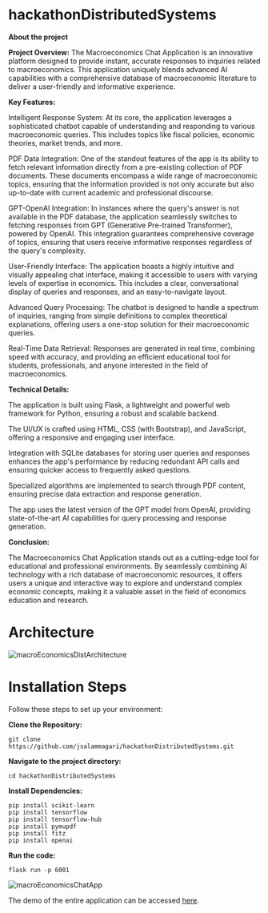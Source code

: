 # hackathonDistributedSystems
**About the project**

**Project Overview:**
The Macroeconomics Chat Application is an innovative platform designed to provide instant, accurate responses to inquiries related to macroeconomics. This application uniquely blends advanced AI capabilities with a comprehensive database of macroeconomic literature to deliver a user-friendly and informative experience.

**Key Features:**

Intelligent Response System: At its core, the application leverages a sophisticated chatbot capable of understanding and responding to various macroeconomic queries. This includes topics like fiscal policies, economic theories, market trends, and more.

PDF Data Integration: One of the standout features of the app is its ability to fetch relevant information directly from a pre-existing collection of PDF documents. These documents encompass a wide range of macroeconomic topics, ensuring that the information provided is not only accurate but also up-to-date with current academic and professional discourse.

GPT-OpenAI Integration: In instances where the query's answer is not available in the PDF database, the application seamlessly switches to fetching responses from GPT (Generative Pre-trained Transformer), powered by OpenAI. This integration guarantees comprehensive coverage of topics, ensuring that users receive informative responses regardless of the query's complexity.

User-Friendly Interface: The application boasts a highly intuitive and visually appealing chat interface, making it accessible to users with varying levels of expertise in economics. This includes a clear, conversational display of queries and responses, and an easy-to-navigate layout.

Advanced Query Processing: The chatbot is designed to handle a spectrum of inquiries, ranging from simple definitions to complex theoretical explanations, offering users a one-stop solution for their macroeconomic queries.

Real-Time Data Retrieval: Responses are generated in real time, combining speed with accuracy, and providing an efficient educational tool for students, professionals, and anyone interested in the field of macroeconomics.

**Technical Details:**

The application is built using Flask, a lightweight and powerful web framework for Python, ensuring a robust and scalable backend.

The UI/UX is crafted using HTML, CSS (with Bootstrap), and JavaScript, offering a responsive and engaging user interface.

Integration with SQLite databases for storing user queries and responses enhances the app's performance by reducing redundant API calls and ensuring quicker access to frequently asked questions.

Specialized algorithms are implemented to search through PDF content, ensuring precise data extraction and response generation.

The app uses the latest version of the GPT model from OpenAI, providing state-of-the-art AI capabilities for query processing and response generation.

**Conclusion:**

The Macroeconomics Chat Application stands out as a cutting-edge tool for educational and professional environments. By seamlessly combining AI technology with a rich database of macroeconomic resources, it offers users a unique and interactive way to explore and understand complex economic concepts, making it a valuable asset in the field of economics education and research.


# Architecture
![macroEconomicsDistArchitecture](https://github.com/jsalammagari/hackathonDistributedSystems/assets/143347797/b6e78d31-c342-411b-bd2a-9b02c0fce9ab)

# Installation Steps
Follow these steps to set up your environment:

**Clone the Repository:**
```
git clone https://github.com/jsalammagari/hackathonDistributedSystems.git
```
**Navigate to the project directory:**
```
cd hackathonDistributedSystems
```
**Install Dependencies:**
```
pip install scikit-learn
pip install tensorflow
pip install tensorflow-hub
pip install pymupdf
pip install fitz
pip install openai
```

**Run the code:**
```
flask run -p 6001
```

![macroEconomicsChatApp](https://github.com/jsalammagari/hackathonDistributedSystems/assets/143347797/25d828dd-a38c-4fe4-8dd8-a1543efa5f3e)

The demo of the entire application can be accessed [here](https://drive.google.com/file/d/1_DvwratYo_si82v0Xj1gkR3taL-w-LSx/view?usp=drive_link).

